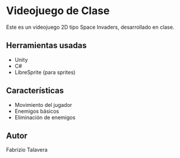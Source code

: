 # Videojuego de Clase

Este es un videojuego 2D tipo Space Invaders, desarrollado en clase.

## Herramientas usadas
- Unity
- C#
- LibreSprite (para sprites)

## Características
- Movimiento del jugador
- Enemigos básicos
- Eliminación de enemigos

## Autor
Fabrizio Talavera

